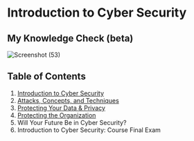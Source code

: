 # Introduction to Cyber Security
## My Knowledge Check (beta)
![Screenshot (53)](https://github.com/KailaniBailey/CISCO-Cyber-Security/assets/158431578/d8d94509-6455-435f-b016-e8d4aa307503)
## Table of Contents
1. [Introduction to Cyber Security](https://github.com/KailaniBailey/CISCO-Cyber-Security/tree/main/Introduction-to-Cyber-Security/1.%20Introduction-to-Cyber-Security)
2. [Attacks, Concepts, and Techniques](https://github.com/KailaniBailey/CISCO-Cyber-Security/blob/main/Introduction-to-Cyber-Security/2.%20Attacks,%20Concepts%20and%20Techniques/README.md)
3. [Protecting Your Data & Privacy](https://github.com/KailaniBailey/CISCO-Cyber-Security/tree/main/Introduction-to-Cyber-Security/3.%20Protecting%20Your%20Data%20and%20Privacy)
4. [Protecting the Organization](https://github.com/KailaniBailey/CISCO-Cyber-Security/blob/main/Introduction-to-Cyber-Security/4.%20Protecting%20the%20Organization/README.md)
5. Will Your Future Be in Cyber Security?
6. Introduction to Cyber Security: Course Final Exam

